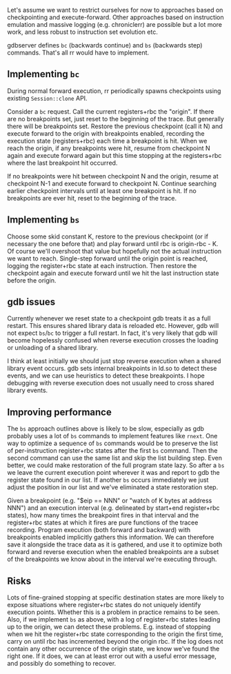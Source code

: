 Let's assume we want to restrict ourselves for now to approaches based on checkpointing and execute-forward. Other approaches based on instruction emulation and massive logging (e.g. chroniclerr) are possible but a lot more work, and less robust to instruction set evolution etc.

gdbserver defines `bc` (backwards continue) and `bs` (backwards step) commands. That's all rr would have to implement.

## Implementing `bc`

During normal forward execution, rr periodically spawns checkpoints using existing `Session::clone` API.

Consider a `bc` request. Call the current registers+rbc the "origin". If there are no breakpoints set, just reset to the beginning of the trace. But generally there will be breakpoints set. Restore the previous checkpoint (call it N) and execute forward to the origin with breakpoints enabled, recording the execution state (registers+rbc) each time a breakpoint is hit. When we reach the origin, if any breakpoints were hit, resume from checkpoint N again and execute forward again but this time stopping at the registers+rbc where the last breakpoint hit occurred.

If no breakpoints were hit between checkpoint N and the origin, resume at checkpoint N-1 and execute forward to checkpoint N. Continue searching earlier checkpoint intervals until at least one breakpoint is hit. If no breakpoints are ever hit, reset to the beginning of the trace.

## Implementing `bs`

Choose some skid constant K, restore to the previous checkpoint (or if necessary the one before that) and play forward until rbc is origin-rbc - K. Of course we'll overshoot that value but hopefully not the actual instruction we want to reach. Single-step forward until the origin point is reached, logging the register+rbc state at each instruction. Then restore the checkpoint again and execute forward until we hit the last instruction state before the origin.

## gdb issues

Currently whenever we reset state to a checkpoint gdb treats it as a full restart. This ensures shared library data is reloaded etc. However, gdb will not expect `bs`/`bc` to trigger a full restart. In fact, it's very likely that gdb will become hopelessly confused when reverse execution crosses the loading or unloading of a shared library.

I think at least initially we should just stop reverse execution when a shared library event occurs. gdb sets internal breakpoints in ld.so to detect these events, and we can use heuristics to detect these breakpoints. I hope debugging with reverse execution does not usually need to cross shared library events.

## Improving performance

The `bs` approach outlines above is likely to be slow, especially as gdb probably uses a lot of `bs` commands to implement features like `rnext`. One way to optimize a sequence of `bs` commands would be to preserve the list of per-instruction register+rbc states after the first `bs` command. Then the second command can use the same list and skip the list building step. Even better, we could make restoration of the full program state lazy. So after a `bs` we leave the current execution point wherever it was and report to gdb the register state found in our list. If another `bs` occurs immediately we just adjust the position in our list and we've eliminated a state restoration step.

Given a breakpoint (e.g. "$eip == NNN" or "watch of K bytes at address NNN") and an execution interval (e.g. delineated by start+end register+rbc states), how many times the breakpoint fires in that interval and the register+rbc states at which it fires are pure functions of the tracee recording. Program execution (both forward and backward) with breakpoints enabled implicitly gathers this information. We can therefore save it alongside the trace data as it is gathered, and use it to optimize both forward and reverse execution when the enabled breakpoints are a subset of the breakpoints we know about in the interval we're executing through.

## Risks

Lots of fine-grained stopping at specific destination states are more likely to expose situations where register+rbc states do not uniquely identify execution points. Whether this is a problem in practice remains to be seen. Also, if we implement `bs` as above, with a log of register+rbc states leading up to the origin, we can detect these problems. E.g. instead of stopping when we hit the register+rbc state corresponding to the origin the first time, carry on until rbc has incremented beyond the origin rbc. If the log does not contain any other occurrence of the origin state, we know we've found the right one. If it does, we can at least error out with a useful error message, and possibly do something to recover.
